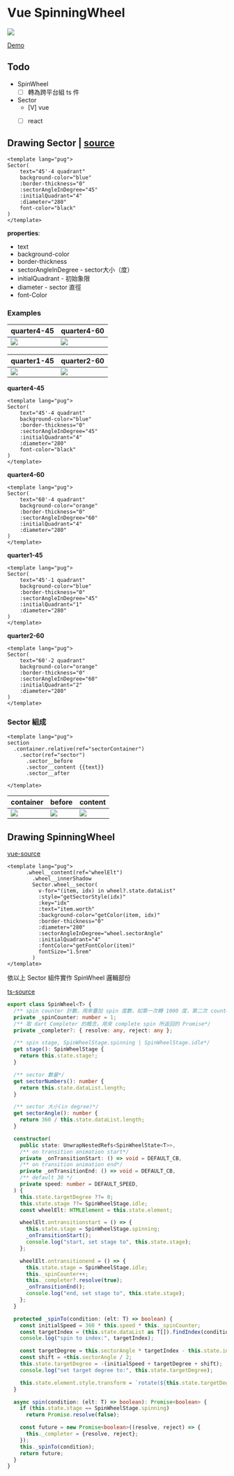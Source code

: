 # Vue SpinningWheel

![](.README_images/6f43e639.png)

[Demo](https://gordianknotc.github.io/vue_spin_wheel)


## Todo
- SpinWheel
  - [ ] 轉為跨平台組 ts 件
- Sector
  - [V] vue
  - [ ] react
  

## Drawing Sector | [source][sector]
```vue
<template lang="pug">
Sector(
    text="45'-4 quadrant"
    background-color="blue"
    :border-thickness="0"
    :sectorAngleInDegree="45"
    :initialQuadrant="4"
    :diameter="280"
    font-color="black"
)
</template>
```
__properties__:
- text
- background-color
- border-thickness
- sectorAngleInDegree - sector大小（度）
- initialQuadrant - 初始象限
- diameter - sector 直徑
- font-Color
### Examples

|  quarter4-45   | quarter4-60  | 
|  ----          | ----         |  
| ![](.README_images/98f360e7.png)  | ![](.README_images/18ff1f2d.png) | 

|  quarter1-45   | quarter2-60  | 
|  ----          | ----         |  
| ![](.README_images/5c685255.png)  | ![](.README_images/29c01b49.png) | 

__quarter4-45__
```vue
<template lang="pug">
Sector(
    text="45'-4 quadrant"
    background-color="blue"
    :border-thickness="0"
    :sectorAngleInDegree="45"
    :initialQuadrant="4"
    :diameter="280"
    font-color="black"
)
</template>
```
__quarter4-60__
```vue
<template lang="pug">
Sector(
    text="60'-4 quadrant"
    background-color="orange"
    :border-thickness="0"
    :sectorAngleInDegree="60"
    :initialQuadrant="4"
    :diameter="280"
)
</template>
```
__quarter1-45__
```vue
<template lang="pug">
Sector(
    text="45'-1 quadrant"
    background-color="blue"
    :border-thickness="0"
    :sectorAngleInDegree="45"
    :initialQuadrant="1"
    :diameter="280"
)
</template>
```
__quarter2-60__
```vue
<template lang="pug">
Sector(
    text="60'-2 quadrant"
    background-color="orange"
    :border-thickness="0"
    :sectorAngleInDegree="60"
    :initialQuadrant="2"
    :diameter="280"
)
</template>
```


### Sector 組成

```vue
<template lang="pug">
section
  .container.relative(ref="sectorContainer")
    .sector(ref="sector")
      .sector__before
      .sector__content {{text}}
      .sector__after

</template>
```

|  container   | before  |  content |
|  ----        | ----    |  ----    |
| ![](.README_images/3d6f823d.png)  | ![](.README_images/c192f4c7.png) | ![](.README_images/5be79b72.png) |




## Drawing SpinningWheel
[vue-source][vue-spinwheel]

```vue
<template lang="pug">
      .wheel__content(ref="wheelElt")
        .wheel__innerShadow
        Sector.wheel__sector(
          v-for="(item, idx) in wheel?.state.dataList"
          :style="getSectorStyle(idx)"
          :key="idx"
          :text="item.worth"
          :background-color="getColor(item, idx)"
          :border-thickness="0"
          :diameter="280"
          :sectorAngleInDegree="wheel.sectorAngle"
          :initialQuadrant="4"
          :fontColor="getFontColor(item)"
          fontSize="1.5rem"
        )
</template>
```




依以上 Sector 組件實作 SpinWheel 邏輯部份

[ts-source][ts-spinwheel]
```ts
export class SpinWheel<T> {
  /** spin counter 計數，用來疊加 spin 度數，如第一次轉 1000 度，第二次 counter 疊加就變成 2000*/
  private _spinCounter: number = 1;
  /** 取 dart Completer 的概念，用來 complete spin 所返回的 Promise*/
  private _completer?: { resolve: any, reject: any };

  /** spin stage, SpinWheelStage.spinning | SpinWheelStage.idle*/
  get stage(): SpinWheelStage {
    return this.state.stage!;
  }

  /** sector 數量*/
  get sectorNumbers(): number {
    return this.state.dataList.length;
  }

  /** sector 大小(in degree)*/
  get sectorAngle(): number {
    return 360 / this.state.dataList.length;
  }

  constructor(
    public state: UnwrapNestedRefs<SpinWheelState<T>>,
    /** on transition animation start*/
    private _onTransitionStart: () => void = DEFAULT_CB,
    /** on transition animation end*/
    private _onTransitionEnd: () => void = DEFAULT_CB,
    /** default 30 */
    private speed: number = DEFAULT_SPEED,
  ) {
    this.state.targetDegree ??= 0;
    this.state.stage ??= SpinWheelStage.idle;
    const wheelElt: HTMLElement = this.state.element;

    wheelElt.ontransitionstart = () => {
      this.state.stage = SpinWheelStage.spinning;
      _onTransitionStart();
      console.log("start, set stage to", this.state.stage);
    };

    wheelElt.ontransitionend = () => {
      this.state.stage = SpinWheelStage.idle;
      this._spinCounter++;
      this._completer?.resolve(true);
      _onTransitionEnd();
      console.log("end, set stage to", this.state.stage);
    };
  }

  protected _spinTo(condition: (elt: T) => boolean) {
    const initialSpeed = 360 * this.speed * this._spinCounter;
    const targetIndex = (this.state.dataList as T[]).findIndex(condition);
    console.log("spin to index:", targetIndex);

    const targetDegree = this.sectorAngle * targetIndex - this.state.initialDegree;
    const shift = +this.sectorAngle / 2;
    this.state.targetDegree = -(initialSpeed + targetDegree + shift);
    console.log("set target degree to:", this.state.targetDegree);

    this.state.element.style.transform = `rotate(${this.state.targetDegree}deg)`;
  }

  async spin(condition: (elt: T) => boolean): Promise<boolean> {
    if (this.state.stage == SpinWheelStage.spinning)
      return Promise.resolve(false);

    const future = new Promise<boolean>((resolve, reject) => {
      this._completer = {resolve, reject};
    });
    this._spinTo(condition);
    return future;
  }
}
```



[sector]: src/components/Sector.vue
[vue-spinwheel]: src/views/demos/SpinWheelDemo.vue
[ts-spinwheel]: src/components/SpinWheel.ts

